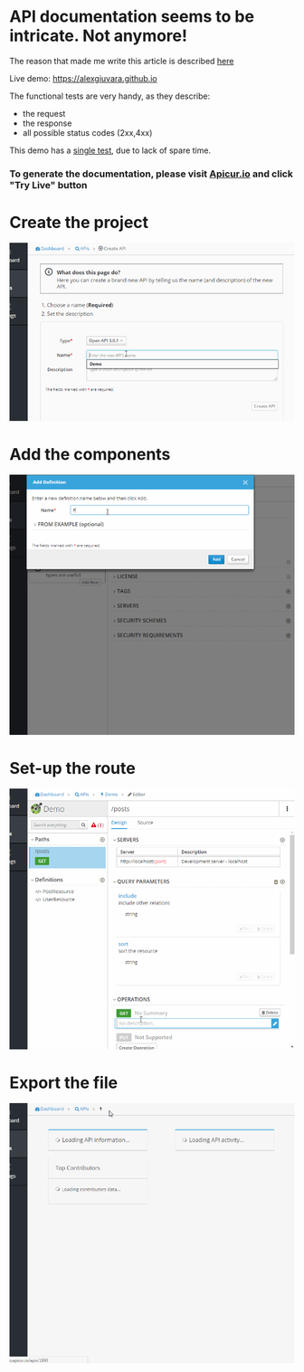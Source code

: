 # API documentation seems to be intricate. Not anymore!

The reason that made me write this article is described [here](https://medium.com/@giuvara.alex/api-documentation-seems-to-be-intricate-not-anymore-657f83897acc)

Live demo: https://alexgiuvara.github.io

The functional tests are very handy, as they describe:
- the request
- the response
- all possible status codes (2xx,4xx)

This demo has a [single test](https://github.com/alexgiuvara/doc/blob/20b3820055f8874b7d178cc924cbed1992076329/tests/Feature/Controllers/PostIndexTest.php), due to lack of spare time.

### To generate the documentation, please visit [Apicur.io](https://www.apicur.io) and click "Try Live" button

# Create the project
![Preview ](./doc/1-create-the-project.gif)

# Add the components
![Preview ](./doc/2-add-resource.gif)

# Set-up the route
![Preview ](./doc/3-GET-posts.gif)

# Export the file
![Preview ](./doc/4-export.gif)
